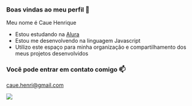 ### Boas vindas ao meu perfil 🥇

Meu nome é Caue Henrique

- Estou estudando na [Alura](https://www.alura.com.br)
- Estou me desenvolvendo na linguagem Javascript
- Utilizo este espaço para minha organização e compartilhamento dos meus projetos desenvolvidos

### Você pode entrar em contato comigo 📫
caue.henri@gmail.com

![](https://media.tenor.com/TnBDL9LEoX8AAAAi/happy-emoji-happy.gif)
